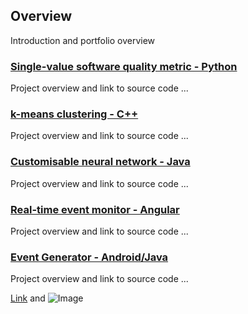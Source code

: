 ## Overview

Introduction and portfolio overview 

### [Single-value software quality metric - Python](https://github.com/Pendo720/svsqm)  
Project overview and link to source code ...

### [k-means clustering - C++](https://github.com/Pendo720/kmeans-fp)  
Project overview and link to source code ...

### [Customisable neural network - Java](https://github.com/Pendo720/nn-fp)  
Project overview and link to source code ...

### [Real-time event monitor - Angular](https://github.com/Pendo720/Tri-Font)  
Project overview and link to source code ...

### [Event Generator - Android/Java](https://github.com/Pendo720/nfc-eg)  
[](gh-pages/gh-images/icomplex.png) Project overview and link to source code ...

[Link](url) and ![Image](src)
